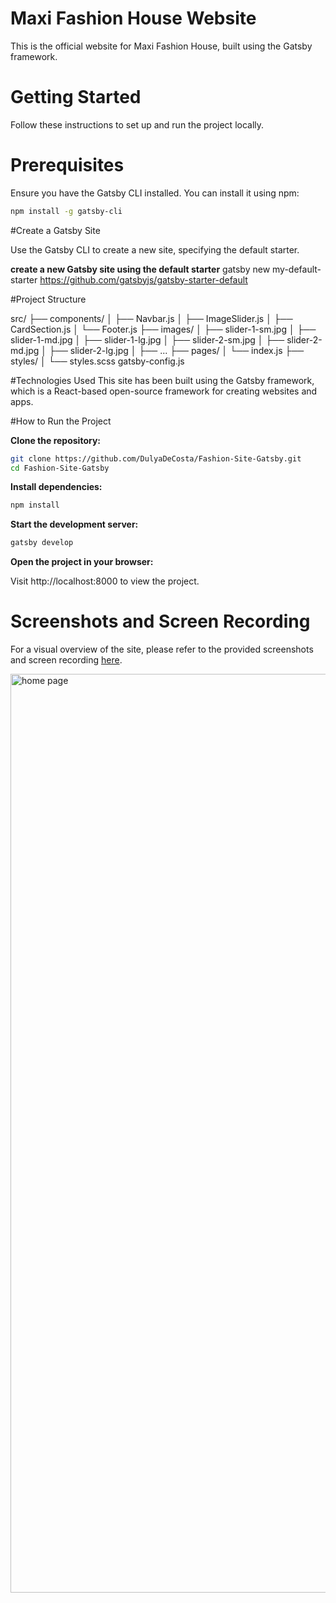 # Maxi Fashion House Website

This is the official website for Maxi Fashion House, built using the Gatsby framework.

# Getting Started

Follow these instructions to set up and run the project locally.

# Prerequisites

Ensure you have the Gatsby CLI installed. You can install it using npm:

```sh
npm install -g gatsby-cli
```
#Create a Gatsby Site

Use the Gatsby CLI to create a new site, specifying the default starter.

**create a new Gatsby site using the default starter**
gatsby new my-default-starter https://github.com/gatsbyjs/gatsby-starter-default


#Project Structure

src/
├── components/
│   ├── Navbar.js
│   ├── ImageSlider.js
│   ├── CardSection.js
│   └── Footer.js
├── images/
│   ├── slider-1-sm.jpg
│   ├── slider-1-md.jpg
│   ├── slider-1-lg.jpg
│   ├── slider-2-sm.jpg
│   ├── slider-2-md.jpg
│   ├── slider-2-lg.jpg
│   ├── ...
├── pages/
│   └── index.js
├── styles/
│   └── styles.scss
gatsby-config.js


#Technologies Used
This site has been built using the Gatsby framework, which is a React-based open-source framework for creating websites and apps.

#How to Run the Project

**Clone the repository:**

```sh
git clone https://github.com/DulyaDeCosta/Fashion-Site-Gatsby.git
cd Fashion-Site-Gatsby
```

**Install dependencies:**
```sh
npm install
```

**Start the development server:**

```sh
gatsby develop
```

**Open the project in your browser:**

Visit http://localhost:8000 to view the project.

# Screenshots and Screen Recording

For a visual overview of the site, please refer to the provided screenshots and screen recording [here](link-to-screenshots-or-screen-recording).

<img width="1470" alt="home page" src="https://github.com/user-attachments/assets/55474e28-5f5b-43a2-9478-fd1da36dc73b">
